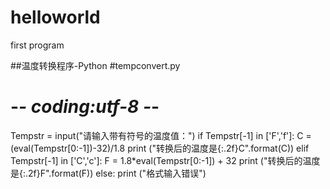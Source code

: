 # helloworld
first program

##温度转换程序-Python
#tempconvert.py
# -*- coding:utf-8 -*-
Tempstr = input("请输入带有符号的温度值：")
if Tempstr[-1] in ['F','f']:
    C =(eval(Tempstr[0:-1])-32)/1.8
    print ("转换后的温度是{:.2f}C".format(C))
elif Tempstr[-1] in ['C','c']:
    F = 1.8*eval(Tempstr[0:-1]) + 32
    print ("转换后的温度是{:.2f}F".format(F))
else:
    print ("格式输入错误")

